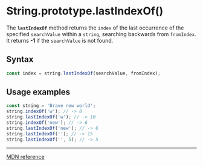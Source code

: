 # String.prototype.lastIndexOf()

The **`lastIndexOf`** method returns the `index` of the last occurrence of the specified `searchValue` within a `string`, searching backwards from `fromIndex`. It returns **-1** if the `searchValue` is not found.

## Syntax

```js
const index = string.lastIndexOf(searchValue, fromIndex);
```

## Usage examples

```js
const string = 'Brave new world';
string.indexOf('w'); // -> 8
string.lastIndexOf('w'); // -> 10
string.indexOf('new'); // -> 6
string.lastIndexOf('new'); // -> 6
string.lastIndexOf(''); // -> 15
string.lastIndexOf('', 5); // -> 5
```

---

[MDN reference](https://developer.mozilla.org/en-US/docs/Web/JavaScript/Reference/Global_Objects/String/lastIndexOf)
